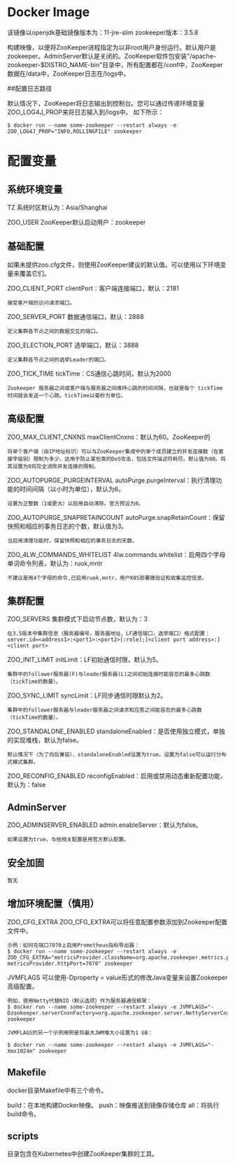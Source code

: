 # Docker Image

该镜像以openjdk基础镜像版本为：11-jre-slim
zookeeper版本：3.5.8

构建映像，以便将ZooKeeper进程指定为以非root用户身份运行。默认用户是zookeeper。AdminServer默认是关闭的。ZooKeeper软件包安装"/apache-zookeeper-$DISTRO_NAME-bin"目录中，所有配置都在/conf中，ZooKeeper数据在/data中，ZooKeeper日志在/logs中。

##配置日志路径

默认情况下，ZooKeeper将日志输出到控制台。您可以通过传递环境变量ZOO_LOG4J_PROP来将日志输入到/logs中。
如下所示：

	$ docker run --name some-zookeeper --restart always -e ZOO_LOG4J_PROP="INFO,ROLLINGFILE" zookeeper


# 配置变量
## 系统环境变量

TZ
	系统时区默认为：Asia/Shanghai

ZOO_USER
    ZooKeeper默认启动用户：zookeeper

## 基础配置

如果未提供zoo.cfg文件，则使用ZooKeeper建议的默认值。可以使用以下环境变量来覆盖它们。

ZOO_CLIENT_PORT
	clientPort：客户端连接端口，默认：2181

	接受客户端的访问请求端口。

ZOO_SERVER_PORT
    数据通信端口，默认：2888

	定义集群各节点之间的数据交互的端口。

ZOO_ELECTION_PORT
    选举端口，默认：3888

	定义集群各节点之间的选举Leader的端口。

ZOO_TICK_TIME
	tickTime：CS通信心跳时间，默认为2000

	Zookeeper 服务器之间或客户端与服务器之间维持心跳的时间间隔，也就是每个 tickTime 时间就会发送一个心跳。tickTime以毫秒为单位。

## 高级配置

ZOO_MAX_CLIENT_CNXNS
	maxClientCnxns：默认为60。ZooKeeper的

	将单个客户端（由IP地址标识）可以与ZooKeeper集成中的单个成员建立的并发连接数（在套接字级别）限制为多少。这用于防止某些类的DoS攻击，包括文件描述符耗尽。默认值为60。将其设置为0将完全消除并发连接的限制。

ZOO_AUTOPURGE_PURGEINTERVAL
	autoPurge.purgeInterval：执行清理功能的时间间隔（以小时为单位），默认为6。

	设置为正整数（1或更大）以启用自动清除。官方预设为0。

ZOO_AUTOPURGE_SNAPRETAINCOUNT
	autoPurge.snapRetainCount：保留快照和相应的事务日志的个数，默认值为3。

	当启用清理功能时，保留快照和相应的事务日志的天数。

 ZOO_4LW_COMMANDS_WHITELIST
	4lw.commands.whitelist：启用四个字母单词命令列表，默认为：ruok,mntr

	不建议是用4个字母的命令,已启用ruok,mntr，用户K8S部署做验证和收集监控信息。

## 集群配置

ZOO_SERVERS
	集群模式下启动节点数，默认为：3

	在3.5版本中集群信息（服务器编号，服务器地址，LF通信端口，选举端口）格式配置：
	server.id=<address1>:<port1>:<port2>[:role];[<client port address>:]<client port>

ZOO_INIT_LIMIT
	initLimit：LF初始通信时限，默认为5。

	集群中的follower服务器(F)与leader服务器(L)之间初始连接时能容忍的最多心跳数（tickTime的数量）。

ZOO_SYNC_LIMIT
	syncLimit：LF同步通信时限默认为2。

	集群中的follower服务器与leader服务器之间请求和应答之间能容忍的最多心跳数（tickTime的数量）。

ZOO_STANDALONE_ENABLED
	standaloneEnabled：是否使用独立模式，单独的实现堆栈，默认为false。
	
	默认情况下（为了向后兼容），standaloneEnabled设置为true。设置为false可以运行分布式模式集群。

ZOO_RECONFIG_ENABLED
	reconfigEnabled：启用或禁用动态重新配置功能，默认为：false

## AdminServer

ZOO_ADMINSERVER_ENABLED
	admin.enableServer：默认为false。
	
	如果设置为true，与他相关配置是用官方默认配置。

## 安全加固

	暂无

## 增加环境配置（慎用）

ZOO_CFG_EXTRA
	ZOO_CFG_EXTRA可以将任意配置参数添加到Zookeeper配置文件中。
	
	示例：如何在端口7070上启用Prometheus指标导出器：
	$ docker run --name some-zookeeper --restart always -e ZOO_CFG_EXTRA="metricsProvider.className=org.apache.zookeeper.metrics.prometheus.PrometheusMetricsProvider metricsProvider.httpPort=7070" zookeeper

JVMFLAGS
	可以使用-Dproperty = value形式的修改Java变量来设置Zookeeper高级配置。
	
	例如，使用Netty代替NIO（默认选项）作为服务器通信框架：
	$ docker run --name some-zookeeper --restart always -e JVMFLAGS="-Dzookeeper.serverCnxnFactory=org.apache.zookeeper.server.NettyServerCnxnFactory" zookeeper

    JVMFLAGS的另一个示例用例是将最大JWM堆大小设置为1 GB：

	$ docker run --name some-zookeeper --restart always -e JVMFLAGS="-Xmx1024m" zookeeper

## Makefile
docker目录Makefile中有三个命令。

build：在本地构建Docker映像。
push：映像推送到镜像存储仓库
all：将执行build命令。


## scripts
目录包含在Kubernetes中创建ZooKeeper集群的工具。